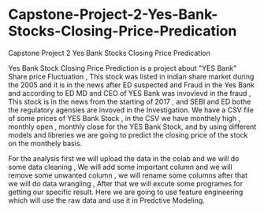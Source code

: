 # Capstone-Project-2-Yes-Bank-Stocks-Closing-Price-Predication
Capstone Project 2 Yes Bank Stocks Closing Price Predication

Yes Bank Stock Closing Price Prediction is a project about "YES Bank" Share price Fluctuation , This stock was listed in indian share market during the 2005 and it is in the news after ED suspected and Fraud in the Yes Bank and according to ED MD and CEO of YES Bank was invovlevd in the fraud , This stock is in the news from the starting of 2017 , and SEBI and ED bothe the regulatory agensies are invoved in the Investigation. We have a CSV file of some prices of YES Bank Stock , in the CSV we have monthely high , monthly open , monthly close for the YES Bank Stock, and by using different models and libreries we are going to predict the closing price of the stock on the monthely basis.

For the analysis first we will upload the data in the colab and we will do some data cleaning , We will add some important column and we will remove some unwanted column , we will rename some columns after that we will do data wrangling , After that we will excute some programes for getting our specific result. Here we are going to use feature engineering which will use the raw data and use it in Predctive Modeling.
